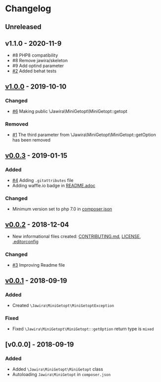 # Changelog

<!--
### Added
### Changed
### Deprecated
### Removed
### Fixed
### Security
-->

## Unreleased

## v1.1.0 - 2020-11-9

- #8 PHP8 compatibility
- #8 Remove jawira/skeleton
- #9 Add optind parameter
- [#2] Added behat tests

## [v1.0.0] - 2019-10-10

### Changed

- [#6] Making public \Jawira\MiniGetopt\MiniGetopt::getopt

### Removed

- [#1] The third parameter from \Jawira\MiniGetopt\MiniGetopt::getOption has been removed

## [v0.0.3] - 2019-01-15

### Added

- [#4] Adding `.gitattributes` file
- Adding waffle.io badge in [README.adoc]()

### Changed

- Minimum version set to php 7.0 in [composer.json]()

## [v0.0.2] - 2018-12-04

- New informational files created: [CONTRIBUTING.md](), [LICENSE](), [.editorconfig]()

### Changed

- [#3] Improving Readme file

## [v0.0.1] - 2018-09-19

### Added

- Created `\Jawira\MiniGetopt\MiniGetoptException`

### Fixed

- Fixed `\Jawira\MiniGetopt\MiniGetopt::getOption` return type is `mixed`  

## [v0.0.0] - 2018-09-19

### Added

- Added `\Jawira\MiniGetopt\MiniGetopt` class
- Autoloading `Jawira\MiniGetopt` in `composer.json`

[#3]: https://github.com/jawira/mini-getop/pull/3
[v0.0.1]: https://github.com/jawira/mini-getop/compare/v0.0.0...v0.0.1
[v0.0.2]: https://github.com/jawira/mini-getop/compare/v0.0.1...v0.0.2
[#4]: https://github.com/jawira/mini-getop/pull/4
[v0.0.3]: https://github.com/jawira/mini-getop/compare/v0.0.2...v0.0.3
[#1]: https://github.com/jawira/mini-getop/pull/1
[#6]: https://github.com/jawira/mini-getop/pull/6
[v1.0.0]: https://github.com/jawira/mini-getop/compare/v0.0.3...v1.0.0
[#2]: https://github.com/jawira/mini-getop/pull/2
